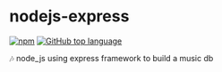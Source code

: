 # nodejs-express

[![npm](https://img.shields.io/npm/v/npm.svg)]() [![GitHub top language](https://img.shields.io/github/languages/top/badges/shields.svg)]()

🎶 node_js using express framework to build a music db
